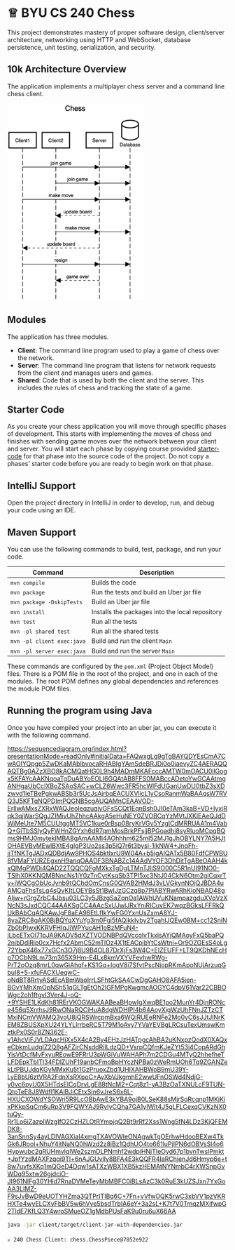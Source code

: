 # ♕ BYU CS 240 Chess

This project demonstrates mastery of proper software design, client/server architecture, networking using HTTP and WebSocket, database persistence, unit testing, serialization, and security.

## 10k Architecture Overview

The application implements a multiplayer chess server and a command line chess client.

[![Sequence Diagram](10k-architecture.png)](https://sequencediagram.org/index.html#initialData=C4S2BsFMAIGEAtIGckCh0AcCGAnUBjEbAO2DnBElIEZVs8RCSzYKrgAmO3AorU6AGVIOAG4jUAEyzAsAIyxIYAERnzFkdKgrFIuaKlaUa0ALQA+ISPE4AXNABWAexDFoAcywBbTcLEizS1VZBSVbbVc9HGgnADNYiN19QzZSDkCrfztHFzdPH1Q-Gwzg9TDEqJj4iuSjdmoMopF7LywAaxgvJ3FC6wCLaFLQyHCdSriEseSm6NMBurT7AFcMaWAYOSdcSRTjTka+7NaO6C6emZK1YdHI-Qma6N6ss3nU4Gpl1ZkNrZwdhfeByy9hwyBA7mIT2KAyGGhuSWi9wuc0sAI49nyMG6ElQQA)

## Modules

The application has three modules.

- **Client**: The command line program used to play a game of chess over the network.
- **Server**: The command line program that listens for network requests from the client and manages users and games.
- **Shared**: Code that is used by both the client and the server. This includes the rules of chess and tracking the state of a game.

## Starter Code

As you create your chess application you will move through specific phases of development. This starts with implementing the moves of chess and finishes with sending game moves over the network between your client and server. You will start each phase by copying course provided [starter-code](starter-code/) for that phase into the source code of the project. Do not copy a phases' starter code before you are ready to begin work on that phase.

## IntelliJ Support

Open the project directory in IntelliJ in order to develop, run, and debug your code using an IDE.

## Maven Support

You can use the following commands to build, test, package, and run your code.

| Command                    | Description                                     |
| -------------------------- | ----------------------------------------------- |
| `mvn compile`              | Builds the code                                 |
| `mvn package`              | Run the tests and build an Uber jar file        |
| `mvn package -DskipTests`  | Build an Uber jar file                          |
| `mvn install`              | Installs the packages into the local repository |
| `mvn test`                 | Run all the tests                               |
| `mvn -pl shared test`      | Run all the shared tests                        |
| `mvn -pl client exec:java` | Build and run the client `Main`                 |
| `mvn -pl server exec:java` | Build and run the server `Main`                 |

These commands are configured by the `pom.xml` (Project Object Model) files. There is a POM file in the root of the project, and one in each of the modules. The root POM defines any global dependencies and references the module POM files.

## Running the program using Java

Once you have compiled your project into an uber jar, you can execute it with the following command.

https://sequencediagram.org/index.html?presentationMode=readOnly#initialData=FAQwxgLg9gTgBAYQDYEsCmA7CwAOIYQpgp5ZwDKaMAblbvocaRHABIgYAmSdeBRJDi0o0iaevyZC4AERAQQAQTBg0AZzXBO8kACMQatHG0L9h4MADmMKAFcccAMTW0mOACU0llGogx5KFAYcAAKNqoaTgDuABYoEOLI6GQAtAB8FFS0MABccADetoYwGCAAtmgANHgaUbCclXBoZSAoSAC+wCLZ6Wwc3FR5hcWlFdUGanUwDU0tbZ3sXDzwvd1ieTBePgkwABSb3r5UcJsAjrbqEACUXVlicL1yCsoRanmWaBAAqsW7RVQ3J5KFTqNQPDImPQGNB5cgAUQAMnCEAAVOD-ErlIwAMxsZXRxWAQJeoIeqzuqjyGFsSCQt1EqnBsh0JI0eTAm3kaB+VD+IyxjRqk3qjWarSQgJZIMivUhZhhcAAkgA5eHuNEY0ZVOBCqYzMVtJXKlEAeQJdDWjMeUte7M5CUUtggMT5VC1kue0rBsp08ryKrVGv5YzgICdMRRUAA1m4VabQ+GiTbSSlyQyFWHnZGYxh6dR7qmMosBrkPFsjjBPGoadhi8syRluoMCpqBQms9HMJ0myteklMBA8gAmAAMI4AOhhhm625mI52MJ1gJhOBYLNY7A5HJtOHAEVBvMEwlBXtE4glgP3Uo2ss3p5iQ7r6t3bysi-1lkNW4+JnqFh-jjTfNKTgJADxQDBdjAw9PHOS4bktIxrU9W04A+b5igAIQATx5B80FdfCPWBU8fVMaFYURZEgxnH9anqOAADF3BNABZc14AAdVYOF3DhDitTgABeOAAH4kxQlMgPWDi4QAD22TQQCQFgMXkxTgDgLTMnTJliS9O00C5R1nUI91NO0-TSIhX0KKNQMBNncNs1jY0zTnCytKsqSb3TPI5xc3NtJ04CkN6Otm2giCqxrTy+iWQCgObUcJynb9tQChdOmCnsG0QVAB2HMdJ3vLVGkynNOjQJBDA4uAMCgFhsTsLg4sQvKItLOEYBsSt1BwIJzGCzq8p7PIABYRwARhKioNBAD48gAIjw+rGrgZrbC4Jbsu03LC3y5JBzgSaZqnOa1AWhUVuKNampazgduXVqVzXNcN3sJxdCQC44AAKSgCC4AAcSxUJwlJRxYniRICuvEK7wqzBGksLFFRkQUkBAbCqAQKAwJgF8aEA98EtLfIkYwFG0YxnUsZxmA8YJ-8yaZRC8gAK0BjBQYqXYuYg3m0Fgi5fAQikkIyby2TgahlJQEw0BM+cc12SniNZb0bPIwxKKRVFHIqJiWPYucAH1oBzMFuN4-jLbcETxOl71pJA9KADV5dXZTVODNBPdQVccolvTkxlsAYjQMAoyFxQ5baPQ2nibDdlRip0cx7Hcfx2AbmC52mTlOz4X1tEACpjbYtCsWtni+Or9OZGEsS4oLg72YbpX46x77xGCn3O7j8U9B4OL87DrXjFs3W4C+EIZEUFF+LT9QKDhNEcHp7OCbN9Lm73m365X9Hm-E4Lx8kmVXYVFevhwRWg-PrT2oOzq8mrL0qwGjAhqf+KS1Gq+IqqV8i7SfvtPscNjopRKmApoNUjArzuqGbuI8+5-xfuFACXUeqwC-oNdBT8RrtyASdEcABmWaoIrrLSFhtGkSA4CwDgGAHO8AFA5ien-BGvYMhXmOpNSh51qGLTgEtOh2IGFMPgKwgmcAOGYC4dpV61Var22CBBOWgc2oh1ftgvI3Ver4J-oQ-+9YSHE1LKdKh81RErVKOGWAKAABeaBHpwIgXwqBE1po2MunYr4DjnRONce456q5XrrhsJ9RwONaRQCiHuA8dgWDHlPI4b64AoyXigWzUhFNnJZTzCTMxiNCmVWAMQ3yoU8jQRSWrcpmBxa6WQiRUEeRNFe2Mo0yC6sJJtJlNrKEM8ZBUSXpXU24YLYLlrrbeRC5T79M1oAvy7YVaYEVBgLRCsuTexUmswKmztkPx0S0rBZN362E-v1AhcViFJVLDAqcHjXx5X4cA2By4EHzJzHATpgcAhBA2uKNxpzQodX0XAQxeCbkmLudglZ2Q8gAFZirCNsddRiILdzQD+VsrpCQfmKJeZYt53i4CopARdGhYisVtDcfMvFxyuREowE9FRrU3pWGiVuWAHAPh7m2CDGu4MTyQ2hhefheTLFDEpkTbITI34FDlZUhF19anbCFmoBpHYczNPBa0zWeRmUOh6Tq9ZGANZekLtPBUJdqKGyMMxKu5t1GzPruoxZbd1UHIXAHBWoB9mU39Y-LyE8bU6ztVRA2FdnXsRXpoC+AyXbVJkgmhE2wwUFnOSWd4NdjG-y0vc6pyU0X5HTdsElCqDrvLgE88tNcM2+Cqt8z1-yA3BzOaTXNULcF9TUN-QtpTeE8J8WdfI1KAlBJiCEtxSjn6vJreS6x6L-HXUCXOWdYSOWri5R9LcOBbAwE3kYBA9ojB0LSeK88sMjrSqRcqnp1MKjKixPKkpSqCm6uRp3V9FQWYAJ9RyIyCQha7GA1yIWIt4J5gLFLCexqCVKzNX0tuQy-Rr1Lo6iZazplWzgIfO2CzHZLOtRYmpjqQ2Bt9rRf2Xss1Wng5fN4LDz3KjQFEMDK8-3anSnnSy4ayLDIVAGXiaI4xmgTXAVOWIeONAgwkTgOErhwHdooBEXw4TkGk6JRool+NhuY4itNaNQ0hWzd2z8iBz1QdhUO4to661luPjIPN6dOBVsSl4o6Hypwubc2gRUHmvlqIWe2szmDLPNmhf2wdpiHNjTIeOyd67p1bvnTwslPmkt+JpfYzdMAXFzqqi9Tl+6nAJGUvlIy8BFA4E3kQQFR4IaRChjenJd6Hmyp6e+t8w7uvfsXKq1mQGeD4Dqw1sATXzWBX1XB5kzHEMAtNYNmbC4rXWSnpGvWDq95xtw26gjdciO-JI961NIFg30YHld7RnaDVMeTeyMbMBFC0iBLsAzC3k0RuE3kUZSJxn7YxGoAA3LIMZ-F9sJvBwD9eUOTYHZma3QTPrITIBq6C+7Fn+vVfwOQK5rwC3xbVV1pzVKRHXTe4wyELCXvFbBV5w6hVye5bsdTrbIA6eY+3a2sL+K7t7V0TmqzMXifwpG2TldE7KfLQ3Y4wroSMueOZ1gMdbPUsFaK9u0ru6uX66AA
```sh
java -jar client/target/client-jar-with-dependencies.jar

♕ 240 Chess Client: chess.ChessPiece@7852e922
```
